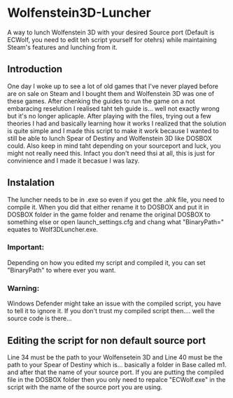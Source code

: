 # Wolfenstein3D-Luncher
A way to lunch Wolfenstein 3D with your desired Source port (Default is ECWolf, you need to edit teh script yourself for otehrs) while maintaining Steam's features and lunching from it.

## Introduction
One day I woke up to see a lot of old games that I've never played before are on sale on Steam and I bought them and Wolfenstein 3D was one of these games. After chenking the guides to run the game on a not embaracing reselution I realised taht teh guide is... well not exactly wrong but it's no longer aplicaple. After playing with the files, trying out a few theories I had and basically learning how it works I realized that the solution is quite simple and I made this script to make it work because I wanted to still be able to lunch Spear of Destiny and Wolfenstein 3D like DOSBOX could. Also keep in mind taht depending on your sourceport and luck, you might not really need this. Infact you don't need thsi at all, this is just for convinience and I made it becasue I was lazy.

## Instalation

The luncher needs to be in .exe so even if you get the .ahk file, you need to compile it. When you did that either rename it to DOSBOX and put it in DOSBOX folder in the game folder and rename the original DOSBOX to something else or open launch_settings.cfg and chang what "BinaryPath=" equates to Wolf3DLuncher.exe.

### Important:
Depending on how you edited my script and compiled it, you can set "BinaryPath" to where ever you want.

### Warning:
Windows Defender might take an issue with the compiled script, you have to tell it to ignore it. If you don't trust my compiled script then.... well the source code is there...

## Editing the script for non default source port
Line 34 must be the path to your Wolfensetein 3D and Line 40 must be the path to your Spear of Destiny which is... basically a folder in Base called m1. and after that the name of your source port. If you are putting the compiled file in the DOSBOX folder then you only need to repalce "ECWolf.exe" in the script with the name of the source port you are using.
